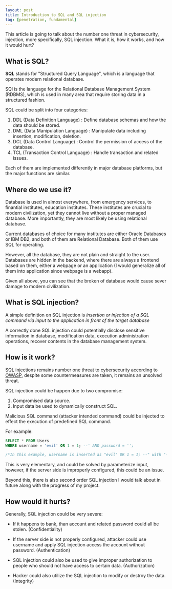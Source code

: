 ```yaml
---
layout: post
title: Introduction to SQL and SQL injection
tag: [penetration, fundamental]
---
```


This article is going to talk about the number one threat in cybersecurity, injection, more specifically, SQL injection. What it is, how it works, and how it would hurt?

## What is SQL?

**SQL** stands for "Structured Query Language", which is a language that operates modern relational database.

SQl is the language for the Relational Database Management System (RDBMS), which is used in many area that require storing data in a structured fashion.

SQL could be split into four categories:

1. DDL (Data Definition Language) : Define database schemas and how the data should be stored.
2. DML (Data Manipulation Language) : Manipulate data including insertion, modification, deletion.
3. DCL (Data Control Language) : Control the permission of access of the database.
4. TCL (Transaction Control Language) : Handle transaction and related issues.

Each of them are implemented differently in major database platforms, but the major functions are similar.

## Where do we use it?

Database is used in almost everywhere, from emergency services, to finantial institutes, education institutes. These institutes are crucial to modern civilization, yet they cannot live without a proper managed database. More importantly, they are most likely be using relational database.

Current databases of choice for many institutes are either Oracle Databases or IBM DB2, and both of them are Relational Database. Both of them use SQL for operating.

However, all the database, they are not plain and straight to the user. Databases are hidden in the backend, where there are always a frontend based on them, either a webpage or an application (I would generalize all of them into application since webpage is a webapp).

Given all above, you can see that the broken of database would cause sever damage to modern civilization.

## What is SQL injection?

A simple definition on SQL injection is *insertion or injection of a SQL command via input to the application in front of the target database*

A correctly done SQL injection could potentially disclose sensitive information in database, modification data, execution administration operations, recover contents in the database management system.

## How is it work?

SQL injections remains number one threat to cybersecurity according to [OWASP](https://www.owasp.org/index.php/Category:OWASP_Top_Ten_Project), despite some countermeasures are taken, it remains an unsolved threat.

SQL injection could be happen due to two compromise:

1. Compromised data source.
2. Input data be used to dynamically construct SQL.

Malicious SQL command (attacker intended command) could be injected to effect the execution of predefined SQL command.

For example:

```SQL
SELECT * FROM Users 
WHERE username = 'evil' OR 1 = 1; --' AND password = '';

/*In this example, username is inserted as "evil' OR 1 = 1; --" with "--" comment out the rest predefined SQL command*/
```

This is very elementary, and could be solved by parameterize input, however, if the server side is improperly configured, this could be an issue.

Beyond this, there is also second order SQL injection I would talk about in future along with the progress of my project.

## How would it hurts?

Generally, SQL injection could be very severe:

- If it happens to bank, than account and related password could all be stolen. (Confidentiality)

- If the server side is not properly configured, attacker could use username and apply SQL injection access the account without password. (Authentication)

- SQL injection could also be used to give improper authorization to people who should not have access to certain data. (Authorization)

- Hacker could also utilize the SQL injection to modify or destroy the data. (Integrity)
